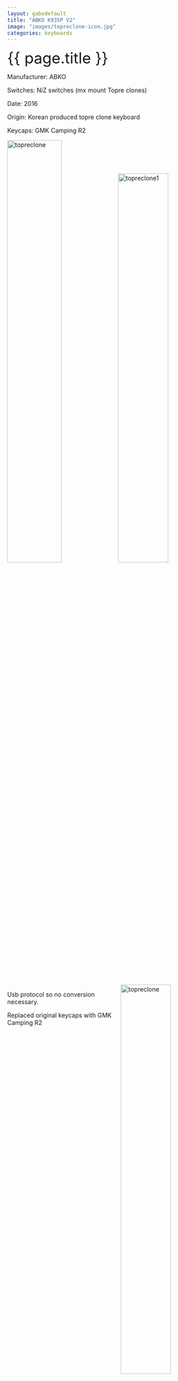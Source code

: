 ```yaml
---
layout: gabedefault
title: "ABKO K935P V2"
image: "images/topreclone-icon.jpg"
categories: keyboards
---
```

<span style="font-size:35px">{{ page.title }}</span>

Manufacturer: ABKO

Switches: NiZ switches (mx mount Topre clones)

Date: 2016

Origin: Korean produced topre clone keyboard

Keycaps: GMK Camping R2

<img src="{{ site.baseurl }}images/topreclone.jpg" alt="topreclone" width="50%"/>

<img src="{{ site.baseurl }}images/topreclone-1.jpg" alt="topreclone1" width="48%"/>
<img src="{{ site.baseurl }}images/topreclone-2.jpg" style="float:right" alt="topreclone" width="48%"/>

Usb protocol so no conversion necessary.

Replaced original keycaps with GMK Camping R2